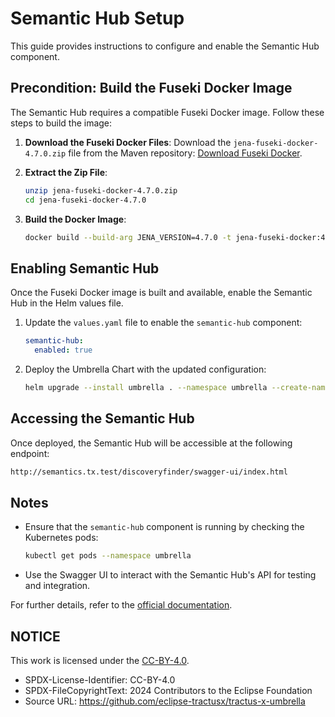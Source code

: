 # Semantic Hub Setup

This guide provides instructions to configure and enable the Semantic Hub component.

## Precondition: Build the Fuseki Docker Image

The Semantic Hub requires a compatible Fuseki Docker image. Follow these steps to build the image:

1. **Download the Fuseki Docker Files**:
   Download the `jena-fuseki-docker-4.7.0.zip` file from the Maven repository:
   [Download Fuseki Docker](https://repo1.maven.org/maven2/org/apache/jena/jena-fuseki-docker/4.7.0/jena-fuseki-docker-4.7.0.zip).

2. **Extract the Zip File**:
   ```bash
   unzip jena-fuseki-docker-4.7.0.zip
   cd jena-fuseki-docker-4.7.0
   ```

3. **Build the Docker Image**:
   ```bash
   docker build --build-arg JENA_VERSION=4.7.0 -t jena-fuseki-docker:4.7.0 --platform linux/amd64 .
   ```

## Enabling Semantic Hub

Once the Fuseki Docker image is built and available, enable the Semantic Hub in the Helm values file.

1. Update the `values.yaml` file to enable the `semantic-hub` component:
   ```yaml
   semantic-hub:
     enabled: true
   ```

2. Deploy the Umbrella Chart with the updated configuration:
   ```bash
   helm upgrade --install umbrella . --namespace umbrella --create-namespace
   ```

## Accessing the Semantic Hub

Once deployed, the Semantic Hub will be accessible at the following endpoint:
```bash
http://semantics.tx.test/discoveryfinder/swagger-ui/index.html
```

## Notes

- Ensure that the `semantic-hub` component is running by checking the Kubernetes pods:
  ```bash
  kubectl get pods --namespace umbrella
  ```

- Use the Swagger UI to interact with the Semantic Hub's API for testing and integration.

For further details, refer to the [official documentation](https://jena.apache.org/documentation/fuseki2/).

## NOTICE

This work is licensed under the [CC-BY-4.0](https://www.apache.org/licenses/LICENSE-2.0).

* SPDX-License-Identifier: CC-BY-4.0
* SPDX-FileCopyrightText: 2024 Contributors to the Eclipse Foundation
* Source URL: <https://github.com/eclipse-tractusx/tractus-x-umbrella>

